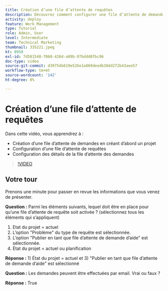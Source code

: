 ```yaml
---
title: Création d’une file d’attente de requêtes
description: Découvrez comment configurer une file d’attente de demandes et établir les détails de la file d’attente dans [!DNL  Workfront]. Suivez ces étapes pour aider votre entreprise à gérer la prise de travail.
activity: deploy
feature: Work Management
type: Tutorial
role: Admin, User
level: Intermediate
team: Technical Marketing
thumbnail: 335221.jpeg
kt: 8958
exl-id: 7d581548-7060-426d-a89b-97bddd0fbc96
doc-type: video
source-git-commit: d39754b619e526e1a869deedb38dd2f2b43aee57
workflow-type: tm+mt
source-wordcount: '142'
ht-degree: 0%

---
```


# Création d’une file d’attente de requêtes

Dans cette vidéo, vous apprendrez à :

* Création d’une file d’attente de demandes en créant d’abord un projet
* Configuration d’une file d’attente de requêtes
* Configuration des détails de la file d’attente des demandes

>[!VIDEO](https://video.tv.adobe.com/v/335221/?quality=12)

## Votre tour

Prenons une minute pour passer en revue les informations que vous venez de présenter.

**Question :** Parmi les éléments suivants, lequel doit être en place pour qu’une file d’attente de requête soit activée ? (sélectionnez tous les éléments qui s’appliquent)

1. Etat du projet = actuel
1. L’option &quot;Problème&quot; du type de requête est sélectionnée.
1. L’option &quot;Publier en tant que file d’attente de demande d’aide&quot; est sélectionnée.
1. État du projet = actuel ou planification

**Réponse :** 1) État du projet = actuel et 3) &quot;Publier en tant que file d’attente de demande d’aide&quot; est sélectionné

**Question :** Les demandes peuvent être effectuées par email. Vrai ou faux ?

**Réponse :** True

